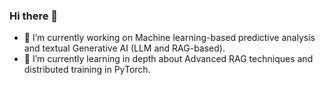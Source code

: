 ### Hi there 👋
<!--
**mausulazad/mausulazad** is a ✨ _special_ ✨ repository because its `README.md` (this file) appears on your GitHub profile.

Here are some ideas to get you started:
-->
- 🔭 I’m currently working on Machine learning-based predictive analysis and textual Generative AI (LLM and RAG-based).
- 🌱 I’m currently learning in depth about Advanced RAG techniques and distributed training in PyTorch.
<!-- [Mausul's Github Stats](https://github-readme-stats.vercel.app/api?username=mausulazad&show_icons=true&theme=radical) -->
